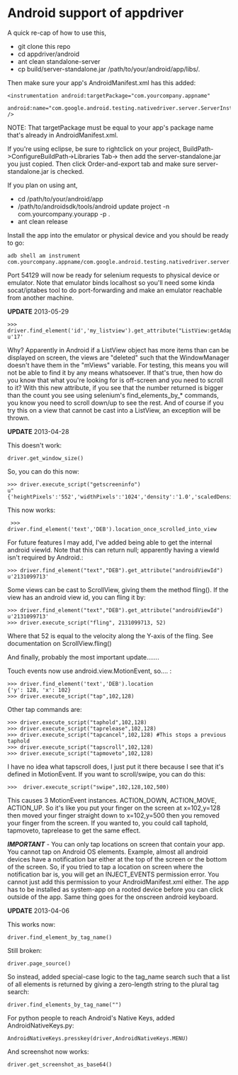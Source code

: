 Android support of appdriver
=

A quick re-cap of how to use this,
- git clone this repo
- cd appdriver/android
- ant clean standalone-server
- cp build/server-standalone.jar /path/to/your/android/app/libs/.

Then make sure your app's AndroidManifest.xml has this added:

    <instrumentation android:targetPackage="com.yourcompany.appname"
           android:name="com.google.android.testing.nativedriver.server.ServerInstrumentation" />
    

NOTE: That targetPackage must be equal to your app's package name that's already in AndroidManifest.xml.

If you're using eclipse, be sure to rightclick on your project, BuildPath->ConfigureBuildPath->Libraries Tab-> then add the server-standalone.jar you just copied. Then click Order-and-export tab and make sure server-standalone.jar is checked.

If you plan on using ant,
- cd /path/to/your/android/app
- /path/to/androidsdk/tools/android update project -n com.yourcompany.yourapp -p .
- ant clean release

Install the app into the emulator or physical device and you should be ready to go:

    adb shell am instrument com.yourcompany.appname/com.google.android.testing.nativedriver.server.ServerInstrumentation

Port 54129 will now be ready for selenium requests to physical device or emulator. Note that emulator binds
localhost so you'll need some kinda socat/iptabes tool to do port-forwarding and make an emulator reachable from another machine.

__UPDATE__ 2013-05-29

    >>> driver.find_element('id','my_listview').get_attribute("ListView:getAdapter:getCount")
    u'17'
    
 Why? Apparently in Android if a ListView object has more items than can be displayed on screen, the views are "deleted" such that the WindowManager doesn't have them in the "mViews" variable. For testing, this means you will not be able to find it by any means whatsoever. If that's true, then how do you know that what you're looking for is off-screen and you need to scroll to it? With this new attribute, if you see that the number returned is bigger than the count you see using selenium's find_elements_by_* commands, you know you need to scroll down/up to see the rest.
 And of course if you try this on a view that cannot be cast into a ListView, an exception will be thrown.



__UPDATE__ 2013-04-28

This doesn't work:
    
    driver.get_window_size()
 
So, you can do this now:

    >>> driver.execute_script("getscreeninfo")
    u"{'heightPixels':'552','widthPixels':'1024','density':'1.0','scaledDensity':'1.0','xdpi':'164.61772','ydpi':'165.65218'}"


This now works:

     >>> driver.find_element('text','DEB').location_once_scrolled_into_view

For future features I may add, I've added being able to get the internal android viewId. Note that this can return null; apparently having a viewId isn't required by Android.:

    >>> driver.find_element("text","DEB").get_attribute("androidViewId")
    u'2131099713'

Some views can be cast to ScrollView, giving them the method fling(). If the view has an android view id, you can fling it by:

    >>> driver.find_element("text","DEB").get_attribute("androidViewId")
    u'2131099713'
    >>> driver.execute_script("fling", 2131099713, 52)
   
Where that 52 is equal to the velocity along the Y-axis of the fling. See documentation on ScrollView.fling()


And finally, probably the most important update.......

Touch events now use android.view.MotionEvent, so.... :

    >>> driver.find_element('text','DEB').location
    {'y': 128, 'x': 102}
    >>> driver.execute_script("tap",102,128)

Other tap commands are:

    >>> driver.execute_script("taphold",102,128)
    >>> driver.execute_script("taprelease",102,128)
    >>> driver.execute_script("tapcancel",102,128) #This stops a previous taphold
    >>> driver.execute_script("tapscroll",102,128)
    >>> driver.execute_script("tapmoveto",102,128)

I have no idea what tapscroll does, I just put it there because I see that it's defined in MotionEvent. If you want to scroll/swipe, you can do this:

    >>>  driver.execute_script("swipe",102,128,102,500)
This causes 3 MotionEvent instances. ACTION\_DOWN, ACTION\_MOVE, ACTION\_UP. So it's like you put your finger on the screen at x=102,y=128 then moved your finger straight down to x=102,y=500 then you removed your finger from the screen. If you wanted to, you could call taphold, tapmoveto, taprelease to get the same effect.

__*IMPORTANT*__ - You can only tap locations on screen that contain your app. You cannot tap on Android OS elements. Example, almost all android devices have a notification bar either at the top of the screen or the bottom of the screen. So, if you tried to tap a location on screen where the notification bar is, you will get an INJECT_EVENTS permission error. You cannot just add this permission to your AndroidManifest.xml either. The app has to be installed as system-app on a rooted device before you can click outside of the app. Same thing goes for the onscreen android keyboard.



__UPDATE__ 2013-04-06

This works now:

    driver.find_element_by_tag_name()


Still broken:

    driver.page_source()

So instead, added special-case logic to the tag_name search such that a list of all elements is returned by giving a zero-length string to the plural tag search:

    driver.find_elements_by_tag_name("")

For python people to reach Android's Native Keys, added AndroidNativeKeys.py:

    AndroidNativeKeys.presskey(driver,AndroidNativeKeys.MENU)



And screenshot now works:

    driver.get_screenshot_as_base64()

